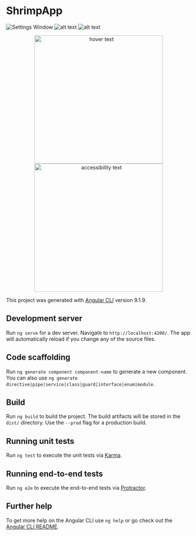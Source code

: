 # ShrimpApp


![Settings Window](https://raw.github.com/EduBrQ/shrimpApp/tree/factory/src/assets/img/ss1.png)
![alt text](https://github.com/EduBrQ/shrimpApp/tree/factory/src/assets/img/ss2.jpeg?raw=true)
![alt text](https://github.com/EduBrQ/shrimpApp/tree/factory/src/assets/img/ssRacao.PNG?raw=true)
<p align="center">
  <img src="https://github.com/EduBrQ/shrimpApp/tree/factory/src/assets/img/ss1.png" width="350" title="hover text">
  <img src="https://github.com/EduBrQ/shrimpApp/tree/factory/src/assets/img/ss1.png" width="350" alt="accessibility text">
</p>

This project was generated with [Angular CLI](https://github.com/angular/angular-cli) version 9.1.9.

## Development server

Run `ng serve` for a dev server. Navigate to `http://localhost:4200/`. The app will automatically reload if you change any of the source files.

## Code scaffolding

Run `ng generate component component-name` to generate a new component. You can also use `ng generate directive|pipe|service|class|guard|interface|enum|module`.

## Build

Run `ng build` to build the project. The build artifacts will be stored in the `dist/` directory. Use the `--prod` flag for a production build.

## Running unit tests

Run `ng test` to execute the unit tests via [Karma](https://karma-runner.github.io).

## Running end-to-end tests

Run `ng e2e` to execute the end-to-end tests via [Protractor](http://www.protractortest.org/).

## Further help

To get more help on the Angular CLI use `ng help` or go check out the [Angular CLI README](https://github.com/angular/angular-cli/blob/master/README.md).
